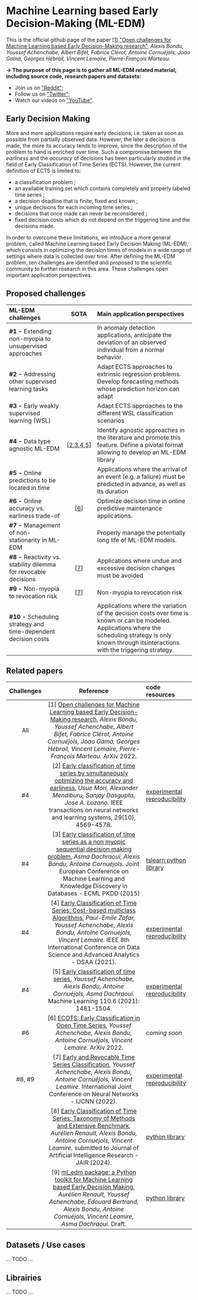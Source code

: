 # Machine Learning based Early Decision-Making (ML-EDM)

This is the official github page of the paper \[[1](https://arxiv.org/pdf/2204.13111.pdf)] ["Open challenges for Machine Learning based Early Decision-Making research"](https://arxiv.org/pdf/2204.13111.pdf), *Alexis Bondu, Youssef Achenchabe, Albert Bifet, Fabrice Clérot, Antoine Cornuéjols, Joao Gama, Georges Hébrail, Vincent Lemaire, Pierre-François Marteau*.

**&rarr; The purpose of this page is to gather all ML-EDM related material, including source code, research papers and datasets:**

* Join us on ["Reddit"](https://www.reddit.com/r/EarlyMachineLearning/);
* Follow us on ["Twitter"](https://twitter.com/ML_Early);
* Watch our videos on ["YouTube"](https://www.youtube.com/channel/UCEUK7Q1gARRck1FB4Qo_3aQ).  

## Early Decision Making
More and more applications require early decisions, i.e. taken as soon as possible from partially observed data. However, the later a decision is made, the more its accuracy tends to improve, since the description of the problem to hand is enriched over time. Such a compromise between the *earliness* and the *accuracy* of decisions has been particularly studied in the field of Early Classification of Time Series (ECTS). However, the current definition of ECTS is limited to:

* a classification problem ; 
* an available training set which contains completely and properly labeled time series ;
* a decision deadline that is finite, fixed and known ;
* unique decisions for each incoming time series ;
*  decisions that once made can never be reconsidered ;
*  fixed decision costs which do not depend on the triggering time and the decisions made.

In order to overcome these limitations, we introduce a more general problem, called Machine Learning based Early Decision Making (ML-EDM), which consists in optimizing the decision times of models in a wide range of settings where data is collected over time. After defining the ML-EDM problem, ten challenges are identified and proposed to the scientific community to further research in this area. These challenges open important application perspectives.


## Proposed challenges
| ML-EDM challenges | SOTA | Main application perspectives |
| :---         |     :---:      |          :---|
| **#1 -** Extending non-myopia to unsupervised approaches  |    | In anomaly detection applications, anticipate the deviation of an observed individual from a normal behavior.    |
| **#2 -** Addressing other supervised learning tasks     |       | Adapt ECTS approaches to extrinsic regression problems. Develop forecasting methods whose prediction horizon can adapt  |
| **#3 -** Early weakly supervised learning (WSL) |   | Adapt ECTS approaches to the different WSL classification scenarios | 
| **#4 -** Data type agnostic ML-EDM | \[[2](https://bird.bcamath.org/bitstream/handle/20.500.11824/742/TNNLS-2017-P-7530.pdf?sequence=1),[3](https://link.springer.com/content/pdf/10.1007/978-3-319-23528-8_27.pdf),[4](http://www2.agroparistech.fr/ufr-info/membres/cornuejols/Papers/PUBLIES/2021_dsaa_paper.pdf),[5](https://link.springer.com/article/10.1007/s10994-021-05974-z)] | Identify agnostic approaches in the literature and promote this feature. Define a pivotal format allowing to develop an ML-EDM library |
| **#5 -** Online predictions to be located in time |  | Applications where the arrival of an event (e.g. a failure) must be predicted in advance, as well as its duration |
| **#6 -** Online accuracy vs. earliness trade-of | \[[6](https://arxiv.org/pdf/2204.00392.pdf)] | Optimize decision time in online predictive maintenance applications. |
| **#7 -** Management of non-stationarity in ML-EDM | | Properly manage the potentially long life of ML-EDM models.|
| **#8 -** Reactivity vs. stability dilemma for revocable decisions | \[[7](https://arxiv.org/pdf/2109.10285.pdf)] | Applications where undue and excessive decision changes must be avoided|
| **#9 -** Non-myopia to revocation risk | \[[7](https://arxiv.org/pdf/2109.10285.pdf)] | Non-myopia to revocation risk |
| **#10 -** Scheduling strategy and time-dependent decision costs | | Applications where the variation of the decision costs over time is known or can be modeled. Applications where the scheduling strategy is only known through itsinteractions with the triggering strategy. |

## Related papers
| Challenges | Reference | code resources |
|     :---:      |     :---:      |          :---|
| All | \[1] [Open challenges for Machine Learning based Early Decision-Making research](https://arxiv.org/pdf/2204.13111.pdf), *Alexis Bondu, Youssef Achenchabe, Albert Bifet, Fabrice Clérot, Antoine Cornuéjols, Joao Gama, Georges Hébrail, Vincent Lemaire, Pierre-François Marteau.*  ArXiv 2022. |  |
| #4 | \[2] [Early classification of time series by simultaneously optimizing the accuracy and earliness](https://bird.bcamath.org/bitstream/handle/20.500.11824/742/TNNLS-2017-P-7530.pdf?sequence=1), *Usue Mori, Alexander Mendiburu, Sanjoy Dasgupta, Jose A. Lozano.*  IEEE transactions on neural networks and learning systems, 29(10), 4569-4578. | [experimental reproducibility](https://github.com/Usue/EarlyClassification) |
| #4 | \[3] [Early classification of time series as a non myopic sequential decision making problem](https://link.springer.com/content/pdf/10.1007/978-3-319-23528-8_27.pdf), *Asma Dachraoui, Alexis Bondu, Antoine Cornuéjols.*  Joint European Conference on Machine Learning and Knowledge Discovery in Databases - ECML PKDD (2015) | [tslearn python library](https://github.com/tslearn-team/tslearn/blob/main/tslearn/early_classification/early_classification.py) |
| #4 | \[4] [Early Classification of Time Series: Cost-based multiclass Algorithms](http://www2.agroparistech.fr/ufr-info/membres/cornuejols/Papers/PUBLIES/2021_dsaa_paper.pdf), *Paul-Emile Zafar, Youssef Achenchabe, Alexis Bondu, Antoine Cornuéjols, Vincent Lemaire.*  IEEE 8th International Conference on Data Science and Advanced Analytics - DSAA (2021). | [experimental reproducibility](https://github.com/YoussefAch/Eco-gamma-multiclass) |
| #4 | \[5] [Early classification of time series](https://link.springer.com/article/10.1007/s10994-021-05974-z), *Youssef Achenchabe, Alexis Bondu, Antoine Cornuéjols, Asma Dachraoui.* Machine Learning 110.6 (2021): 1481-1504. | [experimental reproducibility](https://github.com/YoussefAch/Economy) |
| #6 | \[6] [ECOTS: Early Classification in Open Time Series](https://arxiv.org/pdf/2204.00392.pdf), *Youssef Achenchabe, Alexis Bondu, Antoine Cornuéjols, Vincent Lemaire.* ArXiv 2022. | *coming soon* |
| #8, #9 | \[7] [Early and Revocable Time Series Classification](https://arxiv.org/pdf/2109.10285.pdf), *Youssef Achenchabe, Alexis Bondu, Antoine Cornuéjols, Vincent Leamire.* International Joint Conference on Neural Networks - IJCNN (2022). | [experimental reproducibility](https://github.com/YoussefAch/rev-economy) |
| | \[8] [Early Classification of Time Series: Taxonomy of Methods and Extensive Benchmark](https://arxiv.org/pdf/2406.18332), *Aurélien Renault, Alexis Bondu, Antoine Cornuéjols, Vincent Leamire.* submitted to Journal of Artificial Intelligence Research - JAIR (2024). | [python library](https://github.com/ML-EDM/ml_edm) |
| | \[9] [ml_edm package: a Python toolkit for Machine Learning based Early Decision Making](https://arxiv.org/pdf/2408.12925), *Aurélien Renault, Youssef Achenchabe, Édouard Bertrand, Alexis Bondu, Antoine Cornuéjols, Vincent Leamire, Asma Dachraoui.* Draft. | [python library](https://github.com/ML-EDM/ml_edm) |


## Datasets / Use cases

... TODO ...

## Librairies 

... TODO ...
